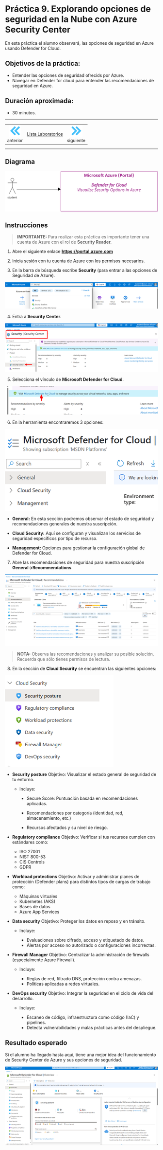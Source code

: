 # Práctica 9. Explorando opciones de seguridad en la Nube con Azure Security Center

En esta práctica el alumno observará, las opciones de seguridad en Azure usando Defender for Cloud.

## Objetivos de la práctica:
- Entender las opciones de seguridad ofrecids por Azure. 
- Navegar en Defender for cloud para entender las recomendaciones de seguridad en Azure. 

## Duración aproximada:
- 30 minutos.

---

<div style="width: 400px;">
        <table width="50%">
            <tr>
                <td style="text-align: center;">
                    <a href="../Capitulo9/"><img src="../images/anterior.png" width="40px"></a>
                    <br>anterior
                </td>
                <td style="text-align: center;">
                   <a href="../README.md">Lista Laboratorios</a>
                </td>
<td style="text-align: center;">
                    <a href="../Capitulo11/"><img src="../images/siguiente.png" width="40px"></a>
                    <br>siguiente
                </td>
            </tr>
        </table>
</div>


---


## Diagrama

![diagrama](../images/9/diagrama.png)


## Instrucciones
> **IMPORTANTE:** Para realizar esta práctica es importante tener una cuenta de Azure con el rol de **Security Reader.**

1. Abre el siguiente enlace **https://portal.azure.com**

2. Inicia sesión con tu cuenta de Azure con los permisos necesarios. 

3. En la barra de búsqueda escribe **Security** (para entrar a las opciones de Seguridad de Azure).

![alt text](../images/9/1.png)

4. Entra a **Security Center**. 

![alt text](../images/9/2.png)

5. Selecciona el vínculo de **Microsoft Defender for Cloud**.

![alt text](../images/9/3.png)

6. En la herramienta encontraremos 3 opciones: 

![alt text](../images/9/4.png)


- **General:** En esta sección podremos observar el estado de seguridad y recomendaciones generales de nuestra suscripción.

- **Cloud Security:** Aquí se configuran y visualizan los servicios de seguridad específicos por tipo de recurso. 

- **Management:** Opciones para gestionar la configuración global de Defender for Cloud. 

7. Abre las recomendaciones de seguridad para nuestra suscripción **General->Recommendations**

![alt text](../images/9/5.png)

> **NOTA:** Observa las recomendaciones y analizar su posible solución. Recuerda que sólo tienes permisos de lectura. 


8. En la sección de **Cloud Security** se encuentran las siguientes opciones: 

![alt text](../images/9/6.png)


- **Security posture**
Objetivo: Visualizar el estado general de seguridad de tu entorno.

    - Incluye:

        - Secure Score: Puntuación basada en recomendaciones aplicadas.

        - Recomendaciones por categoría (identidad, red, almacenamiento, etc.)

        - Recursos afectados y su nivel de riesgo.


- **Regulatory compliance**
Objetivo: Verificar si tus recursos cumplen con estándares como:

    - ISO 27001
    - NIST 800-53
    - CIS Controls
    - GDPR

- **Workload protections**
Objetivo: Activar y administrar planes de protección (Defender plans) para distintos tipos de cargas de trabajo como:

    - Máquinas virtuales
    - Kubernetes (AKS)
    - Bases de datos
    - Azure App Services

- **Data security**
Objetivo: Proteger los datos en reposo y en tránsito.

    - Incluye:

        - Evaluaciones sobre cifrado, acceso y etiquetado de datos.
        - Alertas por acceso no autorizado o configuraciones incorrectas.


- **Firewall Manager**
Objetivo: Centralizar la administración de firewalls (especialmente Azure Firewall).

    - Incluye:

        - Reglas de red, filtrado DNS, protección contra amenazas.
        - Políticas aplicadas a redes virtuales.


- **DevOps security**
Objetivo: Integrar la seguridad en el ciclo de vida del desarrollo.

    - Incluye:

        - Escaneo de código, infraestructura como código (IaC) y pipelines.
        - Detecta vulnerabilidades y malas prácticas antes del despliegue.



## Resultado esperado
Si el alumno ha llegado hasta aquí, tiene una mejor idea del funcionamiento de Security Center de Azure y sus opciones de seguridad.

![alt text](../images/9/7.png)

